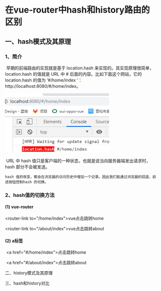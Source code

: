 # 在vue-router中hash和history路由的区别

## 一、hash模式及其原理

### 1、简介

​	早期的前端路由的实现就是基于 location.hash 来实现的。其实现原理很简单，location.hash 的值就是 URL 中 # 后面的内容。比如下面这个网站，它的 location.hash 的值为 ‘#/home/index ‘：http://localhost:8080/#/home/index。

![location.href](./img/location.href.png)



​	URL 中 hash 值只是客户端的一种状态，也就是说当向服务器端发出请求时，hash 部分不会被发送。

 	hash 值的改变，都会在浏览器的访问历史中增加一个记录。因此我们能通过浏览器的回退、前进按钮控制hash 的切换。

### 2、hash值的切换方法

#### (1) vue-router

​	<router-link to="/home/index">vue点击跳转home</router-link>

​	<router-link to="/about/index">vue点击跳转about</router-link>

#### (2) a标签

​	<a href="#/home/index">点击跳转home</a>

​	<a href="#/about/index">点击跳转about</a>

二、history模式及其原理

三、hash和history对比
